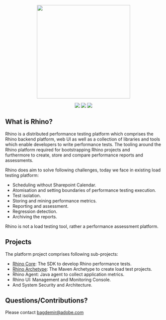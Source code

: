 <p align="center">
  <img src="https://git.corp.adobe.com/rhino/rhino-pap/blob/master/Rhino.png" width="300"/>
</p>

<p align="center">
  <img src="https://scbuild.eur.adobe.com/buildStatus/icon?job=Rhino-CI"/>
  <img src="https://img.shields.io/badge/rhino%20sdk-1.1.11-green.svg"/>
  <img src="https://img.shields.io/badge/archetype-1.1.11-blue.svg" />
</p>


## What is Rhino?

Rhino is a distributed performance testing platform which comprises the Rhino backend platform, 
web UI as well as a collection of libraries and tools which enable developers to write 
performance tests. The tooling around the Rhino platform required for bootstrapping Rhino projects and  
furthermore to create, store and compare performance reports and assessments. 

Rhino does aim to solve following challenges, today we face in existing load testing platform:

* Scheduling without Sharepoint Calendar. 
* Atomisation and setting boundaries of performance testing execution.
* Test isolation.
* Storing and mining performance metrics.
* Reporting and assessment.
* Regression detection.
* Archiving the reports.

Rhino is not a load testing tool, rather a performance assessment platform.

## Projects

The platform project comprises following sub-projects: 
* [Rhino Core](https://git.corp.adobe.com/rhino/rhino-pap/wiki/Core:-Getting-Started): The SDK to develop Rhino performance tests. 
* [Rhino Archetype](https://git.corp.adobe.com/rhino/rhino-pap/tree/master/rhino-archetype): The Maven Archetype to create load test projects.
* Rhino Agent: Java agent to collect application metrics. 
* Rhino UI: Management and Monitoring Console.
* And System Security and Architecture.

Questions/Contributions?
---

Please contact [bagdemir@adobe.com](mailto:bagdemir@adobe.com)
